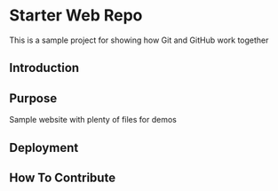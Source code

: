 # Starter Web Repo

This is a sample project for showing how Git and GitHub work together

## Introduction

## Purpose

Sample website with plenty of files for demos

## Deployment

## How To Contribute